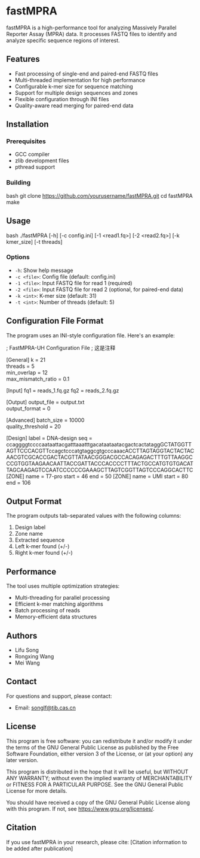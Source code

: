 # fastMPRA

fastMPRA is a high-performance tool for analyzing Massively Parallel Reporter Assay (MPRA) data. It processes FASTQ files to identify and analyze specific sequence regions of interest.

## Features

- Fast processing of single-end and paired-end FASTQ files
- Multi-threaded implementation for high performance
- Configurable k-mer size for sequence matching
- Support for multiple design sequences and zones
- Flexible configuration through INI files
- Quality-aware read merging for paired-end data

## Installation

### Prerequisites

- GCC compiler
- zlib development files
- pthread support

### Building

bash
git clone https://github.com/yourusername/fastMPRA.git
cd fastMPRA
make

## Usage

bash
./fastMPRA [-h] [-c config.ini] [-1 <read1.fq>] [-2 <read2.fq>] [-k kmer_size] [-t threads]

### Options

- `-h`: Show help message
- `-c <file>`: Config file (default: config.ini)
- `-1 <file>`: Input FASTQ file for read 1 (required)
- `-2 <file>`: Input FASTQ file for read 2 (optional, for paired-end data)
- `-k <int>`: K-mer size (default: 31)
- `-t <int>`: Number of threads (default: 5)

## Configuration File Format

The program uses an INI-style configuration file. Here's an example:

; FastMPRA-UH Configuration File
; 这是注释

[General]
k = 21                 
threads = 5               
min_overlap = 12          
max_mismatch_ratio = 0.1  

[Input]
fq1 = reads_1.fq.gz
fq2 = reads_2.fq.gz

[Output]
output_file = output.txt  
output_format = 0         

[Advanced]
batch_size = 10000        
quality_threshold = 20   


[Design]
label = DNA-design
seq = ccaggggtccccaataattacgatttaaatttgacataataatacgactcactataggGCTATGGTTAGTTCCCACGTTccagctcccatgtaggcgtgcccaaacACCTTAGTAGGTACTACTACAACGTCGCACCGACTACGTTATAACGGGACGCCACAGAGACTTTGTTAAGGCCCGTGGTAAGAACAATTACCGATTACCCACCCCTTTACTGCCATGTGTGACATTAGCAAGAGTCCAATCCCCCCGAAAGCTTAGTCGGTTAGTCCCAGGCACTTC
[ZONE]
name = T7-pro
start = 46
end = 50
[ZONE]
name = UMI
start = 80
end = 106


## Output Format

The program outputs tab-separated values with the following columns:
1. Design label
2. Zone name
3. Extracted sequence
4. Left k-mer found (+/-) 
5. Right k-mer found (+/-)

## Performance

The tool uses multiple optimization strategies:
- Multi-threading for parallel processing
- Efficient k-mer matching algorithms
- Batch processing of reads
- Memory-efficient data structures

## Authors

- Lifu Song
- Rongxing Wang
- Mei Wang

## Contact

For questions and support, please contact:
- Email: songlf@tib.cas.cn

## License

This program is free software: you can redistribute it and/or modify it under the terms of the GNU General Public License as published by the Free Software Foundation, either version 3 of the License, or (at your option) any later version.

This program is distributed in the hope that it will be useful, but WITHOUT ANY WARRANTY; without even the implied warranty of MERCHANTABILITY or FITNESS FOR A PARTICULAR PURPOSE. See the GNU General Public License for more details.

You should have received a copy of the GNU General Public License along with this program. If not, see <https://www.gnu.org/licenses/>.

## Citation

If you use fastMPRA in your research, please cite:
[Citation information to be added after publication]

